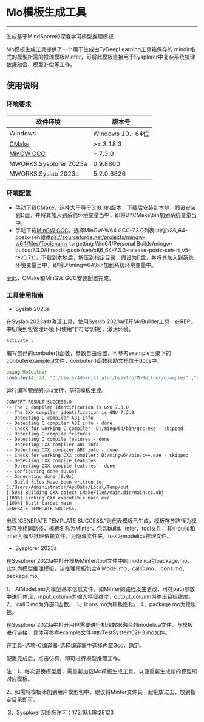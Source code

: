 # Mo模板生成工具
---
生成基于MindSpore的深度学习模型推理模板 

Mo模板生成工具提供了一个用于生成由TyDeepLearning工具箱保存的.mindir格式的模型所需的推理模板Minfer，可将此模板直接用于Sysplorer中复杂系统机理数据融合、模型补偿等工作。

## 使用说明

### 环境要求
|软件环境|版本号|
|-|-|
|Windows|Windows 10、64位|
|[CMake](https://cmake.org/download/)|>= 3.18.3|
|[MinGW GCC](https://sourceforge.net/projects/mingw-w64/files/ToolchainstargettingWin64/PersonalBuilds/mingw-builds/7.3.0/threads-posix/seh/x86_64-7.3.0-release-posix-seh-rt_v5-rev0.7z/download)|= 7.3.0|
|MWORKS.Sysplorer 2023a|0.9.8800|
|MWORKS.Syslab 2023a|5.2.0.6826|

### 环境配置
- 手动下载[CMake](https://cmake.org/download/)，选择大于等于3.18.3的版本，下载后安装到本地，假设安装到D盘，并将其加入到系统环境变量当中，即将D:\CMake\bin加到系统变量当中。
- 手动下载[MinGW GCC](https://sourceforge.net/projects/mingw-w64/files/ToolchainstargettingWin64/PersonalBuilds/mingw-builds/7.3.0/threads-posix/seh/x86_64-7.3.0-release-posix-seh-rt_v5-rev0.7z/download)，选择MinGW-W64 GCC-7.3.0列表中的[x86_64-posix-seh](https://sourceforge.net/projects/mingw-w64/files/Toolchains targetting Win64/Personal Builds/mingw-builds/7.3.0/threads-posix/seh/x86_64-7.3.0-release-posix-seh-rt_v5-rev0.7z)，下载到本地后，解压到指定目录，假设为D盘，并将其加入到系统环境变量当中，即将D:\mingw64\bin加到系统环境变量中。

至此，CMake和MinGW GCC安装配置完成。

### 工具使用指南

- Syslab 2023a

在Syslab 2023a中激活工具，使用Syslab 2023a打开MoBuilder工具，在REPL中切换到包管理环境下(使用“]”符号切换)，激活环境。

```julia
activate .
```

编写自己的conbufer()函数，参数自由设置，可参考example目录下的conbuferexample.jl文件，conbufer()函数帮助文档位于docs中。

```julia
using MoBuilder
conbufer(4, 24, "C:/Users/Administrator/Desktop/MoBuilder/examples" ,"servowing.mindir")
```

运行编写完成的julia文件，等待模板生成。

``` 
CONVERT RESULT SUCCESS:0
-- The C compiler identification is GNU 7.3.0
-- The CXX compiler identification is GNU 7.3.0
-- Detecting C compiler ABI info
-- Detecting C compiler ABI info - done
-- Check for working C compiler: D:/mingw64/bin/gcc.exe - skipped
-- Detecting C compile features
-- Detecting C compile features - done
-- Detecting CXX compiler ABI info
-- Detecting CXX compiler ABI info - done
-- Check for working CXX compiler: D:/mingw64/bin/c++.exe - skipped
-- Detecting CXX compile features
-- Detecting CXX compile features - done
-- Configuring done (0.6s)
-- Generating done (0.0s)
-- Build files have been written to: C:/Users/Administrator/AppData/Local/Temp/out
[ 50%] Building CXX object CMakeFiles/main.dir/main.cc.obj
[100%] Linking CXX executable main.exe
[100%] Built target main
GENERATE TEMPLATE SUCCESS.
```
出现“GENERATE TEMPLATE SUCCESS.”则代表模板已生成，模板存放路径为模型存放相同路径，模板名称为Minfer，包含build、infer、tool文件，其中build和infer为模型推理依赖文件，为隐藏文件夹，tool为modelica推理文件。

- Sysplorer 2023a

在Sysplorer 2023a中打开模板Minfer/tool文件中的modelica包package.mo，此包为模型推理模板，该推理模板包含AIModel.mo、callC.mo、Icons.mo、package.mo。

1、 AIModel.mo为模型基本信息文件，如Minfer的路径发生更改，可在path参数中进行体现，input_column为输入特征维度，output_column为输出目标维度。
2、 callC.mo为外部C函数。
3、Icons.mo为模板图标。
4、package.mo为模板包。

在Sysplorer 2023a中打开用户需要进行机理数据融合的modelica文件，与模板进行链接，具体可参考example文件中的TestSystem02H3.mo文件。

在工具-选项-C编译器-选择编译器中选择内置Gcc，确定。

配置完成后，点击仿真，即可进行模型推理工作。

注：1、每次更换模型后，需重新加载Mo模板生成工具，以便重新生成新的模型所对应模板。

​        2、如需将模板添加到用户模型包中，建议将Minfer文件夹一起拖放过去，放到指定目录即可。

​        3、Sysplorer网络版许可：172.16.1.18:28123
